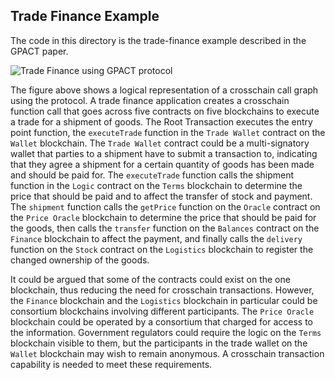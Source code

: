 Trade Finance Example
-----------------------
The code in this directory is the trade-finance example described in the 
GPACT paper.


![Trade Finance using GPACT protocol](../../../doc/images/trade.png "Trade Finance using GPACT protocol")

The figure above shows a logical representation of a crosschain call graph using the protocol. 
A trade finance application creates a crosschain function 
call that goes across five contracts on five blockchains to execute a trade for a shipment of goods. 
The Root Transaction executes the entry point function, the `executeTrade` function in the 
`Trade Wallet` contract on the `Wallet` blockchain. The `Trade Wallet` contract could be a 
multi-signatory wallet that parties to a shipment have to submit a transaction to, indicating that they agree 
a shipment for a certain quantity of goods has been made and should be paid for. The 
`executeTrade` function calls the shipment function in the `Logic` contract on the `Terms` blockchain 
to determine the price that should be paid and to affect the transfer of stock and payment. The 
`shipment` function calls the `getPrice` function on the `Oracle` contract on the `Price Oracle` 
blockchain to determine the price that should be paid for the goods, then calls the `transfer` 
function on the `Balances` contract on the `Finance` blockchain to affect the payment, and finally 
calls the `delivery` function on the `Stock` contract on the `Logistics` blockchain to register the 
changed ownership of the goods.

It could be argued that some of the contracts could exist on the one blockchain, thus reducing 
the need for crosschain transactions. However, the `Finance` blockchain and the `Logistics` 
blockchain in particular could be consortium blockchains involving different participants. 
The `Price Oracle` blockchain could be operated by a consortium that charged for access to the 
information. Government regulators could require the logic on the `Terms` blockchain visible to
them, but the participants in the trade wallet on the `Wallet` blockchain may wish to remain 
anonymous. A crosschain transaction capability is needed to meet these requirements.

